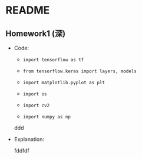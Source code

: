 # README

## Homework1 (深)

- Code:

    - `import tensorflow as tf`

    - `from tensorflow.keras import layers, models`

    - `import matplotlib.pyplot as plt`

    - `import os`

    - `import cv2`

    - `import numpy as np`

    ddd

- Explanation:

    fddfdf


